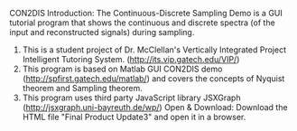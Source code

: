 CON2DIS
Introduction: The Continuous-Discrete Sampling Demo is a GUI tutorial program that shows the continuous and discrete spectra (of the input and reconstructed signals) during sampling. 
1. This is a student project of Dr. McClellan's Vertically Integrated Project Intelligent Tutoring System. (http://its.vip.gatech.edu/VIP/) 
2. This program is based on Matlab GUI CON2DIS demo (http://spfirst.gatech.edu/matlab/) and covers the concepts of Nyquist theorem and Sampling theorem. 
3. This program uses third party JavaScript library JSXGraph (http://jsxgraph.uni-bayreuth.de/wp/) 
Open & Download: 
Download the HTML file "Final Product Update3" and open it in a browser.

